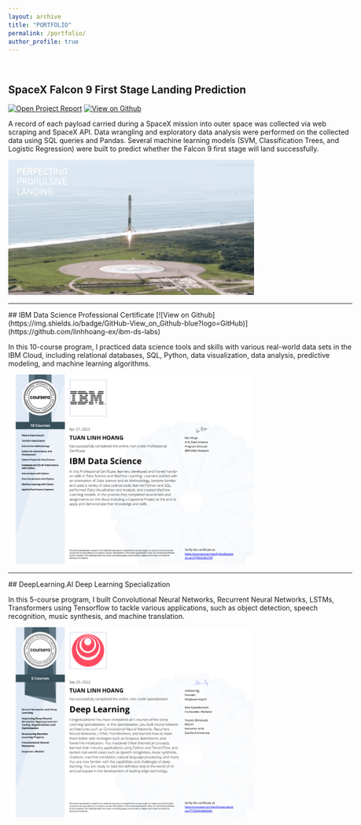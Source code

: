 ```yaml
---
layout: archive
title: "PORTFOLIO"
permalink: /portfolio/
author_profile: true
---
```


<!-- Google tag (gtag.js) -->
<script async src="https://www.googletagmanager.com/gtag/js?id=G-FTB71GTS1Y"></script>
<script>
  window.dataLayer = window.dataLayer || [];
  function gtag(){dataLayer.push(arguments);}
  gtag('js', new Date());

  gtag('config', 'G-FTB71GTS1Y');
</script>

<!-- {% include base_path %} -->


<!-- {% for post in site.portfolio %}
  {% include archive-single.html %}
{% endfor %} -->

<br>


## SpaceX Falcon 9 First Stage Landing Prediction 
[![Open Project Report](https://img.shields.io/badge/PDF-Open_Project_Report-blue?logo=adobe-acrobat-reader&logoColor=white)](files/ds-capstone-project-report.pdf) [![View on Github](https://img.shields.io/badge/GitHub-View_on_GitHub-blue?logo=GitHub)](https://github.com/linhhoang-ex/SpaceX-Falcon9)

<p style='width:700px'>A record of each payload carried during a SpaceX mission into outer space was collected via web scraping and SpaceX API. Data wrangling and exploratory data analysis were performed on the collected data using SQL queries and Pandas. Several machine learning models (SVM, Classification Trees, and Logistic Regression) were built to predict whether the Falcon 9 first stage will land successfully.</p>
<img src='/images/spacex-landing.gif' width='500'>

<hr width="700px" size="2">
## IBM Data Science Professional Certificate 
[![View on Github](https://img.shields.io/badge/GitHub-View_on_Github-blue?logo=GitHub)](https://github.com/linhhoang-ex/ibm-ds-labs)
<p style='width:700px'>In this 10-course program, I practiced data science tools and skills with various real-world data sets in the IBM Cloud, including relational databases, SQL, Python, data visualization, data analysis, predictive modeling, and machine learning algorithms.</p>
<a href="https://www.coursera.org/account/accomplishments/specialization/certificate/T5J82G4VLTFP"><img src='/images/certi-ibm-ds.png' width='500'></a>

<hr width="700px" size="2">
## DeepLearning.AI Deep Learning Specialization
<p style='width:700px'>In this 5-course program, I built Convolutional Neural Networks, Recurrent Neural Networks, LSTMs, Transformers using Tensorflow to tackle various applications, such as object detection, speech recognition, music synthesis, and machine translation.</p>
<a href="https://www.coursera.org/account/accomplishments/specialization/certificate/TT2MHF48M4MA"><img src='/images/Certi-DL-Specialization.png' width='500'></a>
